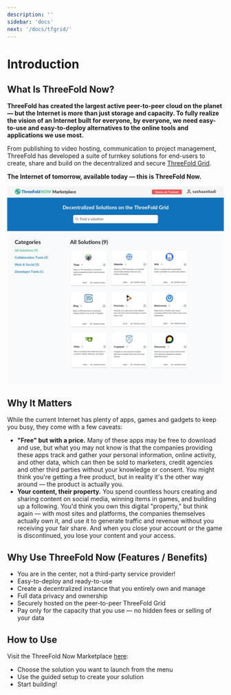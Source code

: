 ```yaml
---
description: ''
sidebar: 'docs'
next: '/docs/tfgrid/'
---
```


# Introduction

## What Is ThreeFold Now?

**ThreeFold has created the largest active peer-to-peer cloud on the planet — but the Internet is more than just storage and capacity. To fully realize the vision of an Internet built for everyone, by everyone, we need easy-to-use and easy-to-deploy alternatives to the online tools and applications we use most.**

From publishing to video hosting, communication to project management, ThreeFold has developed a suite of turnkey solutions for end-users to create, share and build on the decentralized and secure [ThreeFold Grid](https://threefold.io). 

**The Internet of tomorrow, available today — this is ThreeFold Now.**  

![](./index/img/demo_site_overview.png)

## Why It Matters

While the current Internet has plenty of apps, games and gadgets to keep you busy, they come with a few caveats: 

- **"Free" but with a price.** Many of these apps may be free to download and use, but what you may not know is that the companies providing these apps track and gather your personal information, online activity, and other data, which can then be sold to marketers, credit agencies and other third parties without your knowledge or consent. You might think you're getting a free product, but in reality it's the other way around — the product is actually you.
- **Your content, their property.** You spend countless hours creating and sharing content on social media, winning items in games, and building up a following. You'd think you own this digital "property," but think again — with most sites and platforms, the companies themselves actually own it, and use it to generate traffic and revenue without you receiving your fair share. And when you close your account or the game is discontinued, you lose your content and your access. 

## Why Use ThreeFold Now (Features / Benefits)

- You are in the center, not a third-party service provider!
- Easy-to-deploy and ready-to-use 
- Create a decentralized instance that you entirely own and manage
- Full data privacy and ownership
- Securely hosted on the peer-to-peer ThreeFold Grid
- Pay only for the capacity that you use — no hidden fees or selling of your data

## How to Use 

Visit the ThreeFold Now Marketplace [here](https://marketplace.threefold.io): 

- Choose the solution you want to launch from the menu
- Use the guided setup to create your solution
- Start building!